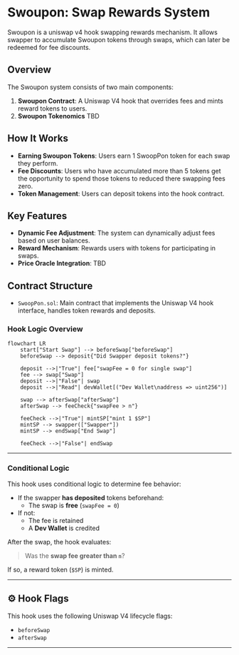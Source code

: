 # Swoupon: Swap Rewards System

Swoupon is a uniswap v4 hook swapping rewards mechanism. It allows swapper to accumulate Swoupon tokens through swaps, which can later be redeemed for fee discounts.

## Overview

The Swoupon system consists of two main components:

1. **Swoupon Contract**: A Uniswap V4 hook that overrides fees and mints reward tokens to users.
2. **Swoupon Tokenomics** TBD

## How It Works

- **Earning Swoupon Tokens**: Users earn 1 SwoopPon token for each swap they perform.
- **Fee Discounts**: Users who have accumulated more than 5 tokens get the opportunity to spend those tokens to reduced there swapping fees zero.
- **Token Management**: Users can deposit tokens into the hook contract.

## Key Features

- **Dynamic Fee Adjustment**: The system can dynamically adjust fees based on user balances.
- **Reward Mechanism**: Rewards users with tokens for participating in swaps.
- **Price Oracle Integration**: TBD

## Contract Structure

- `SwoopPon.sol`: Main contract that implements the Uniswap V4 hook interface, handles token rewards and deposits.

### Hook Logic Overview

```mermaid
flowchart LR
    start["Start Swap"] --> beforeSwap["beforeSwap"]
    beforeSwap --> deposit{"Did Swapper deposit tokens?"}
    
    deposit -->|"True"| fee["swapFee = 0 for single swap"]
    fee --> swap["Swap"]
    deposit -->|"False"| swap
    deposit -->|"Read"| devWallet[("Dev Wallet\naddress => uint256")]
    
    swap --> afterSwap["afterSwap"]
    afterSwap --> feeCheck{"swapFee > n"}
    
    feeCheck -->|"True"| mintSP["mint 1 $SP"]
    mintSP --> swapper(["Swapper"])
    mintSP --> endSwap["End Swap"]
    
    feeCheck -->|"False"| endSwap
```

---

### Conditional Logic

This hook uses conditional logic to determine fee behavior:

- If the swapper **has deposited** tokens beforehand:
  - The swap is **free** (`swapFee = 0`)
- If not:
  - The fee is retained
  - A **Dev Wallet** is credited

After the swap, the hook evaluates:

> Was the **swap fee greater than `n`**?

If so, a reward token (`$SP`) is minted.

---

## ⚙️ Hook Flags

This hook uses the following Uniswap V4 lifecycle flags:

- `beforeSwap`
- `afterSwap`

---


